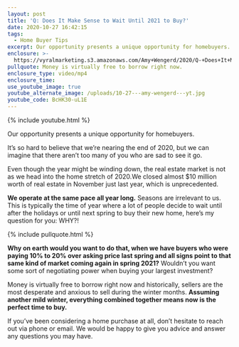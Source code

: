 ```yaml
---
layout: post
title: 'Q: Does It Make Sense to Wait Until 2021 to Buy?'
date: 2020-10-27 16:42:15
tags:
  - Home Buyer Tips
excerpt: Our opportunity presents a unique opportunity for homebuyers.
enclosure: >-
  https://vyralmarketing.s3.amazonaws.com/Amy+Wengerd/2020/Q-+Does+It+Make+Sense+to+Wait+Until+2021+to+Buy_.mp4
pullquote: Money is virtually free to borrow right now.
enclosure_type: video/mp4
enclosure_time:
use_youtube_image: true
youtube_alternate_image: /uploads/10-27---amy-wengerd---yt.jpg
youtube_code: BcHK30-uL1E
---
```


{% include youtube.html %}

Our opportunity presents a unique opportunity for homebuyers.

It’s so hard to believe that we’re nearing the end of 2020, but we can imagine that there aren’t too many of you who are sad to see it go.

Even though the year might be winding down, the real estate market is not as we head into the home stretch of 2020.We closed almost $10 million worth of real estate in November just last year, which is unprecedented.&nbsp;

**We operate at the same pace all year long.** Seasons are irrelevant to us. This is typically the time of year where a lot of people decide to wait until after the holidays or until next spring to buy their new home, here’s my question for you: WHY?\!&nbsp;

{% include pullquote.html %}

**Why on earth would you want to do that, when we have buyers who were paying 10% to 20% over asking price last spring and all signs point to that same kind of market coming again in spring 2021?** Wouldn’t you want some sort of negotiating power when buying your largest investment?

Money is virtually free to borrow right now and historically, sellers are the most desperate and anxious to sell during the winter months. **Assuming another mild winter, everything combined together means now is the perfect time to buy.&nbsp;**

If you’ve been considering a home purchase at all, don’t hesitate to reach out via phone or email. We would be happy to give you advice and answer any questions you may have.